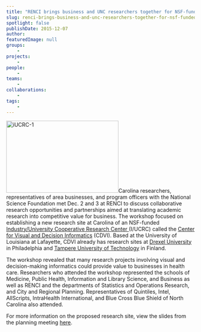 ```yaml
---
title: "RENCI brings business and UNC researchers together for NSF-funded workshop"
slug: renci-brings-business-and-unc-researchers-together-for-nsf-funded-workshop
spotlight: false
publishDate: 2015-12-07
author: 
featuredImage: null
groups:
    - 
projects:
    - 
people:
    - 
teams: 
    - 
collaborations:
    - 
tags:
    - 
---
```

<p class="p1"><span class="s1"><a href="http://renci.org/wp-content/uploads/2015/12/iUCRC-1.jpg"><img class="alignright size-medium wp-image-15234" src="http://renci.org/wp-content/uploads/2015/12/iUCRC-1-300x192.jpg" alt="iUCRC-1" width="300" height="192" /></a>Carolina researchers, representatives of area
businesses, and program officers with the National Science Foundation met Dec. 2 and 3 at RENCI to discuss collaborative research opportunities and partnerships aimed at translating academic research into competitive value for business. The workshop focused on establishing a new research site at Carolina of an NSF-funded <a href="http://www.nsf.gov/eng/iip/iucrc/home.jsp" target="_blank">Industry/University Cooperative Research Center </a>(I/UCRC) called the <a href="http://www.nsfcvdi.org/" target="_blank">Center for Visual and Decision Informatics</a> (CDVI). Based at the University of Louisiana at Lafayette, CDVI already has research sites at <a href="http://drexel.edu/cci/research/centers-institutes/CVDI/" target="_blank">Drexel University</a> in Philadelphia and <a href="http://www.tut.fi/en/about-tut/news-and-events/tut-joins-the-nsf-center-devoted-to-challenges-of-big-data-p094392c2" target="_blank">Tampere University of Technology</a> in Finland. </span></p>
<p class="p1"><!--more--></p>
<p class="p1"><span class="s1">The workshop revealed that many research projects involving visual and decision-making informatics could provide value to businesses in health care. Researchers who attended the workshop represented the schools of Medicine, Public Health, Information and Library Science, and Business as well as RENCI and the departments of Statistics and Operations Research, and City and Regional Planning. Representatives of Quintiles, Intel, AllScripts, IntraHealth International, and Blue Cross Blue Shield of North Carolina also attended.</span></p>
<p class="p1"><span class="s1">For more information on the proposed research site, view the slides from the planning meeting <a href="http://iucrc.renci.org/current-workshop/" target="_blank">here</a>.</span></p>
